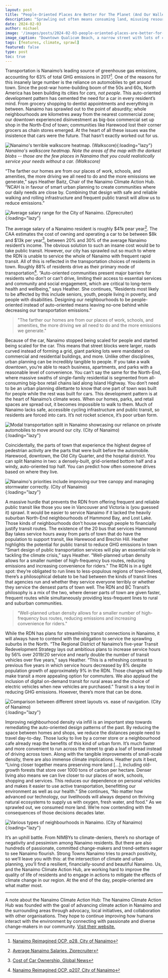 ```yaml
---
layout: post
title: "People-Oriented Places Are Better For The Planet (And Our Wallet)"
description: "Sprawling out often means consuming land, misusing resources, and forcing residents into private cars. Building denser cities with people in mind can contribute to a reduction in greenhouse emissions while also improving the lives of residents."
date: 2024-02-03
author: michael
image: '/images/posts/2024-02-03-people-oriented-places-are-better-for-the-planet-and-our-wallet/header.jpg'
image_caption: "Downtown Qualicum Beach, a narrow street with lots of commercial and mixed use buildings pushed right up to the street. The town of Qualicum Beach is more walkable than most municipalities of its size in British Columbia. (Strong Towns Nanaimo)"
tags: [features, climate, sprawl]
featured: false
type: post
toc: true
---
```


Transportation is Nanaimo’s leading source of greenhouse gas emissions, accounting for 63% of total GHG emissions in 2017[^1]. One of the reasons for this insanely large number is the reliance on automobiles to get around town. Since the post-war home-building boom of the 50s and 60s, North America has been building its cities for _cars, not people_. This auto-oriented development pattern has cemented the need for a car in every resident’s mind. From grocery shopping to dentist appointments and everything in between. Nanaimo has sprawled out to the point of absurdity; whole neighbourhoods are kilometres away from the nearest commercial zone; our downtown experienced disinvestment as big-box commercial set up shop in the North-End of town; communities like Harewood lost their corner grocers as chain stores emerged. At the heart of all these issues was the insistence that cars were the future. That hasn’t exactly worked out for us.

![Nanaimo's terrible walkscore heatmap. (Walkscore)]({{site.baseurl}}/images/posts/2024-02-03-people-oriented-places-are-better-for-the-planet-and-our-wallet/walk-score-heatmap.png){:loading="lazy"}
*Nanaimo's walkscore heatmap. Note the areas of the map with the darkest blobs -- those are the few places in Nanaimo that you could realistically service your needs without a car. (Walkscore)*

“The farther our homes are from our places of work, schools, and amenities, the more driving we all need to do and the more emissions we generate,” says Heather Baitz, Chair of the Nanaimo Climate Action Hub. “NCAH is in favour of smart urban planning to create communities where our daily needs are close by. Combining that design with safe and reliable walking and rolling infrastructure and frequent public transit will allow us to reduce emissions.”

![Average salary range for the City of Nanaimo. (Ziprecruiter)]({{site.baseurl}}/images/posts/2024-02-03-people-oriented-places-are-better-for-the-planet-and-our-wallet/nanaimo-average-salaries.png){:loading="lazy"}

The average salary of a Nanaimo resident is roughly $41k pear year[^2]. The CAA estimates the cost of owning and operating a car to be between $8k and $13k per year[^3], between 20% and 30% of the average Nanaimo resident’s income. The obvious solution to such an insane cost would be to take public transit. However, our city has sprawled out so much to where the RDN is unable to service the whole of Nanaimo with frequent rapid transit. All of this is reflected in the transportation choices of residents in town. Roughly 88% of residents drive as their primary mode of transportation[^4]. “Auto-oriented communities present major barriers for residents who don’t or can’t drive, limiting their access to essential services and community and social engagement, which are critical to long-term health and wellbeing,” says Heather. She continues, “Residents most likely to be affected by this include seniors, youth, people living in poverty, and people with disabilities. Designing our neighbourhoods to be people-oriented instead of auto-oriented means leaving no-one behind while decreasing our transportation emissions.”

> "The farther our homes are from our places of work, schools, and amenities, the more driving we all need to do and the more emissions we generate."

Because of the car, Nanaimo stopped being scaled for people and started being scaled for the car. This means that street blocks were larger, roads curved instead of forming a grid, giant parking lots were mandated on commercial and residential buildings, and more. Unlike other disciplines, urban planning can be incredibly tangible to people. If you take a walk downtown, you’re able to reach business, apartments, and parks with a reasonable level of convenience. You can’t say the same for the North-End, where massive swaths of single-family residential is segmented from all-consuming big-box retail chains laid along Island Highway. You don’t need to be an urban planning dilettante to know that one part of town was built for people while the rest was built for cars. This development pattern is at the heart of Nanaimo’s climate woes. When our homes, parks, and retail spaces are spread out, it becomes impossible to walk to them. Much of Nanaimo lacks safe, accessible cycling infrastructure and public transit, so residents are forced into cars. It’s not rocket science, it’s poor urban form. 

![Modal transportation split in Nanaimo showcasing our reliance on private automobiles to move around our city. (City of Nanaimo)]({{site.baseurl}}/images/posts/2024-02-03-people-oriented-places-are-better-for-the-planet-and-our-wallet/target-transportation-modal-split.png){:loading="lazy"}

Coincidentally, the parts of town that experience the highest degree of pedestrian activity are the parts that were built before the automobile. Harewood, downtown, the Old City Quarter, and the hospital district. You can split Nanaimo in two: a densely-built, grid-oriented bottom half and a windy, auto-oriented top half. You can predict how often someone drives based on where they live. 

![Nanaimo's priorities include improving our tree canopy and managing stormwater correctly. (City of Nanaimo)]({{site.baseurl}}/images/posts/2024-02-03-people-oriented-places-are-better-for-the-planet-and-our-wallet/green-urban-centre.png){:loading="lazy"}

A massive hurdle that prevents the RDN from offering frequent and reliable public transit like those you see in Vancouver and Victoria is (you guessed it) sprawl. It would be easier to service Nanaimo if it lacked the heavily suburban North-End neighbourhoods of Hammond Bay, and Lost Lake. Those kinds of neighbourhoods don’t house enough people to financially justify transit routes. The existence of the 20 bus that services Hammond Bay takes service hours away from parts of town that do have the population to support transit, like Harewood and Brechin Hill. Heather highlights the potential for public transit to reduce GHG emissions in town “Smart design of public transportation services will play an essential role in tackling the climate crisis,” says Heather. “Well-planned urban density allows for a smaller number of high-frequency bus routes, reducing emissions and increasing convenience for riders.” The RDN is in a tight spot: they’re obligated to run lines to less-populous regions of town–indeed, there’s a philosophical debate to be had between the kinds of transit lines that agencies run and whether they service everyone terribly or whether they service the densest parts of town well. The RDN and BC Transit’s philosophy is a mix of the two, where denser parts of town are given faster, frequent routes while simultaneously providing less-frequent lines to rural and suburban communities. 

> “Well-planned urban density allows for a smaller number of high-frequency bus routes, reducing emissions and increasing convenience for riders."

While the RDN has plans for streamlining transit connections in Nanaimo, it will always have to contend with the obligation to service the sprawling suburbs in the North. “The Regional District of Nanaimo’s five-year Transit Redevelopment Strategy lays out ambitious plans to increase service hours by 56% over 2019/20 service and nearly double the number of transit vehicles over five years,” says Heather. “This is a refreshing contrast to previous five years in which service hours decreased by 8% despite population growth of approximately 9% in the RDN. Those changes will help make transit a more appealing option for commuters. We also applaud the inclusion of digital on-demand transit for rural areas and the choice of electric vehicles when new vehicles are purchased.” Transit is a key tool in reducing GHG emissions. However, there’s more that can be done.

![Comparison between different street layouts vs. ease of navigation. (City of Nanaimo)]({{site.baseurl}}/images/posts/2024-02-03-people-oriented-places-are-better-for-the-planet-and-our-wallet/street-layout-patterns-vs-navigation.png){:loading="lazy"}

Improving neighbourhood density via infill is an important step towards remediating the auto-oriented design patterns of the past. By reducing the space between homes and shops, we reduce the distances people need to travel day-to-day. Those lucky to live by a corner store or a neighbourhood cafe already reap the benefits of this kind of urban form. It’s much faster and more convenient to run across the street to grab a loaf of bread instead of driving across town. Along with the tangible improvements of small-scale density, there are also immense climate implications. Heather puts it best, “Living closer together means preserving more land [...], including old-growth forests that store over 1000 tons of carbon per hectare. Denser living also means we can live closer to our places of work, schools, shopping and services. This reduces our dependence on personal vehicles and makes it easier to use active transportation, benefitting our environment as well as our health.” She continues, “No matter how advanced our technology, our livelihoods will always depend on thriving natural ecosystems to supply us with oxygen, fresh water, and food.” As we sprawled out, we consumed more land. We’re now contending with the consequences of those decisions decades later.

![Various types of neighbourhoods in Nanaimo. (City of Nanaimo)]({{site.baseurl}}/images/posts/2024-02-03-people-oriented-places-are-better-for-the-planet-and-our-wallet/neighbourhood-types-in-nanaimo.png){:loading="lazy"}

It’s an uphill battle. From NIMBYs to climate-deniers, there’s no shortage of negativity and pessimism among Nanaimo residents. But there are also hundreds of passionate, committed change-makers and trend-setters eager to see Nanaimo flourish. Strong Towns Nanaimo tries to preach positivity, so we’ll leave you with this: at the intersection of climate and urban planning, you’ll find a resilient, financially-sound and beautiful Nanaimo. Us, and the Nanaimo Climate Action Hub, are working hard to improve the quality of life of residents and to engage in actions to mitigate the effects of climate change in our region. At the end of the day, people-oriented are what matter most. 

***

A note about the Nanaimo Climate Action Hub: The Nanaimo Climate Action Hub was founded with the goal of advancing climate action in Nanaimo and the surrounding areas through advocacy, local initiatives, and collaboration with other organisations. They hope to continue improving how humans interact with the environment by connecting with passionate and diverse change-makers in our community. [Visit their website.](https://www.nanaimoclimateaction.org/) 

[^1]: [Nanaimo Reimagined OCP, p28, City of Nanaimo](https://www.nanaimo.ca/docs/city-plan-documents/city-plan---low-resolution-2022-jul-04.pdf)
[^2]: [Average Nanaimo Salaries, Ziprecruiter](https://www.ziprecruiter.com/Salaries/-in-Nanaimo,BC)
[^3]: [Cost of Car Ownership, Global News](https://globalnews.ca/news/3832649/car-ownership-costs-public-transit-canada/)
[^4]: [Nanaimo Reimagined OCP, p207, City of Nanaimo](https://www.nanaimo.ca/docs/city-plan-documents/city-plan---low-resolution-2022-jul-04.pdf)